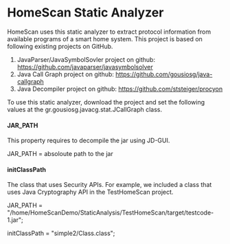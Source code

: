 # HomeScan Static Analyzer
HomeScan uses this static analyzer to extract protocol information from available programs of a smart home system.
This project is based on following existing projects on GitHub.
1) JavaParser/JavaSymbolSovler project on github: https://github.com/javaparser/javasymbolsolver
2) Java Call Graph project on github: https://github.com/gousiosg/java-callgraph
3) Java Decompiler project on github: https://github.com/ststeiger/procyon

To use this static analyzer, download the project and set the following values at the gr.gousiosg.javacg.stat.JCallGraph class.

#### JAR_PATH
This property requires to decompile the jar using JD-GUI.

JAR_PATH = absoloute path to the jar

#### initClassPath
The class that uses Security APIs. For example, we included a class that uses Java Cryptography API in the TestHomeScan project.

JAR_PATH = "/home/HomeScanDemo/StaticAnalysis/TestHomeScan/target/testcode-1.jar";

initClassPath = "simple2/Class.class";
	



		
	
